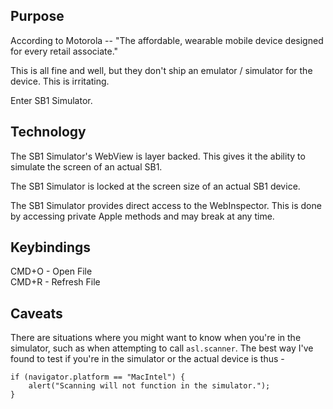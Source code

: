 ## Purpose
According to Motorola -- "The affordable, wearable mobile device designed for every retail associate."

This is all fine and well, but they don't ship an emulator / simulator for the device.  This is irritating.

Enter SB1 Simulator.

## Technology
The SB1 Simulator's WebView is layer backed.  This gives it the ability to simulate the screen of an actual SB1.  

The SB1 Simulator is locked at the screen size of an actual SB1 device.  

The SB1 Simulator provides direct access to the WebInspector.  This is done by accessing private Apple methods and may break at any time.

## Keybindings
CMD+O - Open File  
CMD+R - Refresh File

## Caveats
There are situations where you might want to know when you're in the simulator, such as when attempting to call ``asl.scanner``. The best way I've found to test if you're in the simulator or the actual device is thus -

```
if (navigator.platform == "MacIntel") {
    alert("Scanning will not function in the simulator.");
}
```
